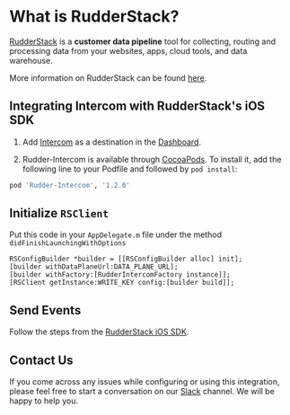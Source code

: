 # What is RudderStack?

[RudderStack](https://rudderstack.com/) is a **customer data pipeline** tool for collecting, routing and processing data from your websites, apps, cloud tools, and data warehouse.

More information on RudderStack can be found [here](https://github.com/rudderlabs/rudder-server).

## Integrating Intercom with RudderStack's iOS SDK

1. Add [Intercom](http://intercom.com) as a destination in the [Dashboard](https://app.rudderstack.com/).

2. Rudder-Intercom is available through [CocoaPods](https://cocoapods.org). To install it, add the following line to your Podfile and followed by `pod install`:

```ruby
pod 'Rudder-Intercom', '1.2.0'
```

## Initialize ```RSClient```

Put this code in your ```AppDelegate.m``` file under the method ```didFinishLaunchingWithOptions```
```
RSConfigBuilder *builder = [[RSConfigBuilder alloc] init];
[builder withDataPlaneUrl:DATA_PLANE_URL];
[builder withFactory:[RudderIntercomFactory instance]];
[RSClient getInstance:WRITE_KEY config:[builder build]];
```

## Send Events

Follow the steps from the [RudderStack iOS SDK](https://github.com/rudderlabs/rudder-sdk-ios).

## Contact Us

If you come across any issues while configuring or using this integration, please feel free to start a conversation on our [Slack](https://resources.rudderstack.com/join-rudderstack-slack) channel. We will be happy to help you.
